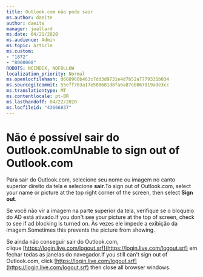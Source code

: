 ```yaml
---
title: Outlook.com não pode sair
ms.author: daeite
author: daeite
manager: joallard
ms.date: 04/21/2020
ms.audience: Admin
ms.topic: article
ms.custom:
- "1872"
- "8000008"
ROBOTS: NOINDEX, NOFOLLOW
localization_priority: Normal
ms.openlocfilehash: d668960b463c7dd3d9731e4d7b52a7779331b034
ms.sourcegitcommit: 55eff703a17e500681d8fa6a87eb067019ade3cc
ms.translationtype: MT
ms.contentlocale: pt-BR
ms.lasthandoff: 04/22/2020
ms.locfileid: "43666837"
---
```

# <a name="unable-to-sign-out-of-outlookcom"></a><span data-ttu-id="a0274-102">Não é possível sair do Outlook.com</span><span class="sxs-lookup"><span data-stu-id="a0274-102">Unable to sign out of Outlook.com</span></span>

<span data-ttu-id="a0274-103">Para sair do Outlook.com, selecione seu nome ou imagem no canto superior direito da tela e selecione **sair**.</span><span class="sxs-lookup"><span data-stu-id="a0274-103">To sign out of Outlook.com, select your name or picture at the top right corner of the screen, then select **Sign out**.</span></span>

<span data-ttu-id="a0274-104">Se você não vir a imagem na parte superior da tela, verifique se o bloqueio do AD está ativado.</span><span class="sxs-lookup"><span data-stu-id="a0274-104">If you don't see your picture at the top of screen, check to see if ad blocking is turned on.</span></span> <span data-ttu-id="a0274-105">Às vezes ele impede a exibição da imagem.</span><span class="sxs-lookup"><span data-stu-id="a0274-105">Sometimes this prevents the picture from showing.</span></span>

<span data-ttu-id="a0274-106">Se ainda não conseguir sair do Outlook.com, clique [https://login.live.com/logout.srf](https://login.live.com/logout.srf) em fechar todas as janelas do navegador.</span><span class="sxs-lookup"><span data-stu-id="a0274-106">If you still can't sign out of Outlook.com, click [https://login.live.com/logout.srf](https://login.live.com/logout.srf) then close all browser windows.</span></span>